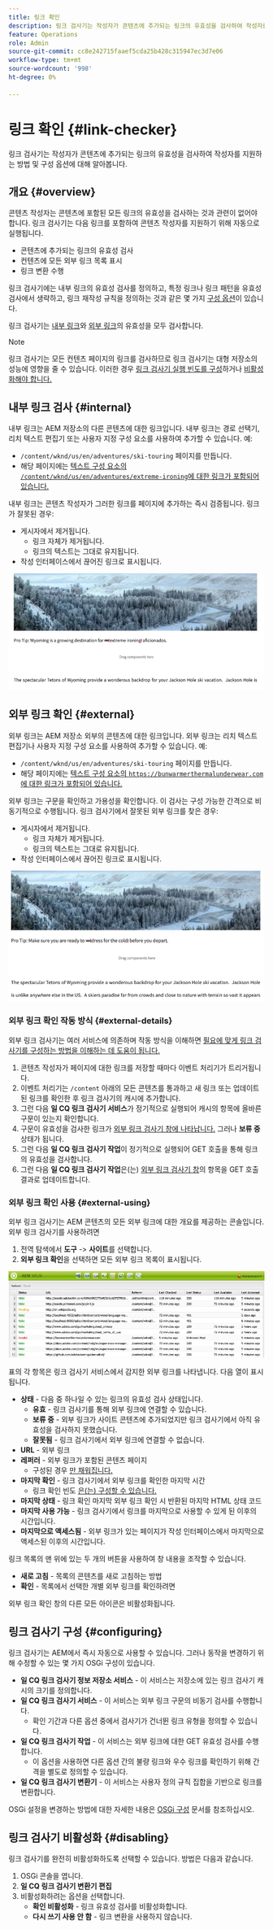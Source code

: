 ```yaml
---
title: 링크 확인
description: 링크 검사기는 작성자가 콘텐츠에 추가되는 링크의 유효성을 검사하여 작성자를 지원하는 방법 및 구성 옵션에 대해 알아봅니다.
feature: Operations
role: Admin
source-git-commit: cc8e242715faaef5cda25b428c315947ec3d7e06
workflow-type: tm+mt
source-wordcount: '998'
ht-degree: 0%

---
```



# 링크 확인 {#link-checker}

링크 검사기는 작성자가 콘텐츠에 추가되는 링크의 유효성을 검사하여 작성자를 지원하는 방법 및 구성 옵션에 대해 알아봅니다.

## 개요 {#overview}

콘텐츠 작성자는 콘텐츠에 포함된 모든 링크의 유효성을 검사하는 것과 관련이 없어야 합니다. 링크 검사기는 다음 링크를 포함하여 콘텐츠 작성자를 지원하기 위해 자동으로 실행됩니다.

* 콘텐츠에 추가되는 링크의 유효성 검사
* 컨텐츠에 모든 외부 링크 목록 표시
* 링크 변환 수행

링크 검사기에는 내부 링크의 유효성 검사를 정의하고, 특정 링크나 링크 패턴을 유효성 검사에서 생략하고, 링크 재작성 규칙을 정의하는 것과 같은 몇 가지 [구성 옵션](#configuring)이 있습니다.

링크 검사기는 [내부 링크](#internal)와 [외부 링크](#external)의 유효성을 모두 검사합니다.

>[!NOTE]
>
>링크 검사기는 모든 컨텐츠 페이지의 링크를 검사하므로 링크 검사기는 대형 저장소의 성능에 영향을 줄 수 있습니다. 이러한 경우 [링크 검사기 실행 빈도를 구성](#configuring)하거나 [비활성화해야 합니다.](#disabling)

## 내부 링크 검사 {#internal}

내부 링크는 AEM 저장소의 다른 콘텐츠에 대한 링크입니다. 내부 링크는 경로 선택기, 리치 텍스트 편집기 또는 사용자 지정 구성 요소를 사용하여 추가할 수 있습니다. 예:

* `/content/wknd/us/en/adventures/ski-touring` 페이지를 만듭니다.
* 해당 페이지에는 [텍스트 구성 요소의 `/content/wknd/us/en/adventures/extreme-ironing`에 대한 링크가 포함되어 있습니다.](https://experienceleague.adobe.com/en/docs/experience-manager-core-components/using/wcm-components/text)

내부 링크는 콘텐츠 작성자가 그러한 링크를 페이지에 추가하는 즉시 검증됩니다. 링크가 잘못된 경우:

* 게시자에서 제거됩니다.
   * 링크 자체가 제거됩니다.
   * 링크의 텍스트는 그대로 유지됩니다.
* 작성 인터페이스에서 끊어진 링크로 표시됩니다.

![링크 검사기 내부 링크 확인](assets/link-checker-internal.png)

## 외부 링크 확인 {#external}

외부 링크는 AEM 저장소 외부의 콘텐츠에 대한 링크입니다. 외부 링크는 리치 텍스트 편집기나 사용자 지정 구성 요소를 사용하여 추가할 수 있습니다. 예:

* `/content/wknd/us/en/adventures/ski-touring` 페이지를 만듭니다.
* 해당 페이지에는 [텍스트 구성 요소의 `https://bunwarmerthermalunderwear.com`에 대한 링크가 포함되어 있습니다.](https://experienceleague.adobe.com/en/docs/experience-manager-core-components/using/wcm-components/text)

외부 링크는 구문을 확인하고 가용성을 확인합니다. 이 검사는 구성 가능한 간격으로 비동기적으로 수행됩니다. 링크 검사기에서 잘못된 외부 링크를 찾은 경우:

* 게시자에서 제거됩니다.
   * 링크 자체가 제거됩니다.
   * 링크의 텍스트는 그대로 유지됩니다.
* 작성 인터페이스에서 끊어진 링크로 표시됩니다.

![링크 검사기에서 외부 링크 확인](assets/link-checker-external.png)

### 외부 링크 확인 작동 방식 {#external-details}

외부 링크 검사기는 여러 서비스에 의존하며 작동 방식을 이해하면 [필요에 맞게 링크 검사기를 구성하는 방법을 이해하는 데 도움이 됩니다.](#configuring)

1. 콘텐츠 작성자가 페이지에 대한 링크를 저장할 때마다 이벤트 처리기가 트리거됩니다.
1. 이벤트 처리기는 `/content` 아래의 모든 콘텐츠를 통과하고 새 링크 또는 업데이트된 링크를 확인한 후 링크 검사기의 캐시에 추가합니다.
1. 그런 다음 **일 CQ 링크 검사기 서비스**&#x200B;가 정기적으로 실행되어 캐시의 항목에 올바른 구문이 있는지 확인합니다.
1. 구문이 유효성을 검사한 링크가 [외부 링크 검사기 창에 나타납니다.](#external-using) 그러나 **보류 중** 상태가 됩니다.
1. 그런 다음 **일 CQ 링크 검사기 작업**&#x200B;이 정기적으로 실행되어 GET 호출을 통해 링크의 유효성을 검사합니다.
1. 그런 다음 **일 CQ 링크 검사기 작업**&#x200B;은(는) [외부 링크 검사기 창](#external-using)의 항목을 GET 호출 결과로 업데이트합니다.

### 외부 링크 확인 사용 {#external-using}

외부 링크 검사기는 AEM 콘텐츠의 모든 외부 링크에 대한 개요를 제공하는 콘솔입니다. 외부 링크 검사기를 사용하려면

1. 전역 탐색에서 **도구** -> **사이트**&#x200B;를 선택합니다.
1. **외부 링크 확인**&#x200B;을 선택하면 모든 외부 링크 목록이 표시됩니다.

![외부 링크 확인](assets/external-link-checker.png)

표의 각 항목은 링크 검사기 서비스에서 감지한 외부 링크를 나타냅니다. 다음 열이 표시됩니다.

* **상태** - 다음 중 하나일 수 있는 링크의 유효성 검사 상태입니다.
   * **유효** - 링크 검사기를 통해 외부 링크에 연결할 수 있습니다.
   * **보류 중** - 외부 링크가 사이트 콘텐츠에 추가되었지만 링크 검사기에서 아직 유효성을 검사하지 못했습니다.
   * **잘못됨** - 링크 검사기에서 외부 링크에 연결할 수 없습니다.
* **URL** - 외부 링크
* **레퍼러** - 외부 링크가 포함된 콘텐츠 페이지
   * 구성된 경우 [만 채워집니다.](#configuring)
* **마지막 확인** - 링크 검사기에서 외부 링크를 확인한 마지막 시간
   * 링크 확인 빈도 [은(는) 구성할 수 있습니다.](#configuring)
* **마지막 상태** - 링크 확인 마지막 외부 링크 확인 시 반환된 마지막 HTML 상태 코드
* **마지막 사용 가능** - 링크 검사기에서 링크를 마지막으로 사용할 수 있게 된 이후의 시간입니다.
* **마지막으로 액세스됨** - 외부 링크가 있는 페이지가 작성 인터페이스에서 마지막으로 액세스된 이후의 시간입니다.

링크 목록의 맨 위에 있는 두 개의 버튼을 사용하여 창 내용을 조작할 수 있습니다.

* **새로 고침** - 목록의 콘텐츠를 새로 고침하는 방법
* **확인** - 목록에서 선택한 개별 외부 링크를 확인하려면

외부 링크 확인 창의 다른 모든 아이콘은 비활성화됩니다.

## 링크 검사기 구성 {#configuring}

링크 검사기는 AEM에서 즉시 자동으로 사용할 수 있습니다. 그러나 동작을 변경하기 위해 수정할 수 있는 몇 가지 OSGi 구성이 있습니다.

* **일 CQ 링크 검사기 정보 저장소 서비스** - 이 서비스는 저장소에 있는 링크 검사기 캐시의 크기를 정의합니다.
* **일 CQ 링크 검사기 서비스** - 이 서비스는 외부 링크 구문의 비동기 검사를 수행합니다.
   * 확인 기간과 다른 옵션 중에서 검사기가 건너뛴 링크 유형을 정의할 수 있습니다.
* **일 CQ 링크 검사기 작업** - 이 서비스는 외부 링크에 대한 GET 유효성 검사를 수행합니다.
   * 이 옵션을 사용하면 다른 옵션 간의 불량 링크와 우수 링크를 확인하기 위해 간격을 별도로 정의할 수 있습니다.
* **일 CQ 링크 검사기 변환기** - 이 서비스는 사용자 정의 규칙 집합을 기반으로 링크를 변환합니다.

OSGi 설정을 변경하는 방법에 대한 자세한 내용은 [OSGi 구성](/help/implementing/deploying/configuring-osgi.md) 문서를 참조하십시오.

## 링크 검사기 비활성화 {#disabling}

링크 검사기를 완전히 비활성화하도록 선택할 수 있습니다. 방법은 다음과 같습니다.

1. OSGi 콘솔을 엽니다.
1. **일 CQ 링크 검사기 변환기 편집**
1. 비활성화하려는 옵션을 선택합니다.
   * **확인 비활성화** - 링크 유효성 검사를 비활성화합니다.
   * **다시 쓰기 사용 안 함** - 링크 변환을 사용하지 않습니다.
